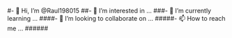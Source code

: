 #- 👋 Hi, I’m @Raul198015
##- 👀 I’m interested in ...
###- 🌱 I’m currently learning ...
####- 💞️ I’m looking to collaborate on ...
#####- 📫 How to reach me ...
######<!---
Raul198015/Raul198015 is a ✨ special ✨ repository because its `README.md` (this file) appears on your GitHub profile.
You can click the Preview link to take a look at your changes.
--->



 
 
